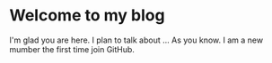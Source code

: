 # Welcome to my blog

I'm glad you are here. I plan to talk about ...
As you know. I am a new mumber the first time join GitHub.
